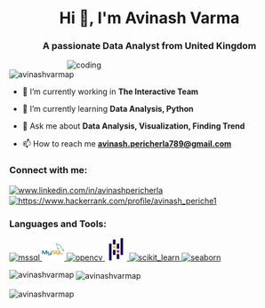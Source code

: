 <h1 align="center">Hi 👋, I'm Avinash Varma</h1>
<h3 align="center">A passionate Data Analyst from United Kingdom</h3>
<img align= "right" alt ="coding" width="400" src = "https://user-images.githubusercontent.com/55389276/140866485-8fb1c876-9a8f-4d6a-98dc-08c4981eaf70.gif" >
<p align="left"> <img src="https://komarev.com/ghpvc/?username=avinashvarmap&label=Profile%20views&color=0e75b6&style=flat" alt="avinashvarmap" /> </p>

- 🔭 I’m currently working in **The Interactive Team**

- 🌱 I’m currently learning **Data Analysis, Python**

- 💬 Ask me about **Data Analysis, Visualization, Finding Trend**

- 📫 How to reach me **avinash.pericherla789@gmail.com**

<h3 align="left">Connect with me:</h3>
<p align="left">
<a href="https://linkedin.com/in/www.linkedin.com/in/avinashpericherla" target="blank"><img align="center" src="https://raw.githubusercontent.com/rahuldkjain/github-profile-readme-generator/master/src/images/icons/Social/linked-in-alt.svg" alt="www.linkedin.com/in/avinashpericherla" height="30" width="40" /></a>
<a href="https://www.hackerearth.com/https://www.hackerrank.com/profile/avinash_periche1" target="blank"><img align="center" src="https://raw.githubusercontent.com/rahuldkjain/github-profile-readme-generator/master/src/images/icons/Social/hackerearth.svg" alt="https://www.hackerrank.com/profile/avinash_periche1" height="30" width="40" /></a>
</p>

<h3 align="left">Languages and Tools:</h3>
<p align="left"> <a href="https://www.microsoft.com/en-us/sql-server" target="_blank" rel="noreferrer"> <img src="https://www.svgrepo.com/show/303229/microsoft-sql-server-logo.svg" alt="mssql" width="40" height="40"/> </a> <a href="https://www.mysql.com/" target="_blank" rel="noreferrer"> <img src="https://raw.githubusercontent.com/devicons/devicon/master/icons/mysql/mysql-original-wordmark.svg" alt="mysql" width="40" height="40"/> </a> <a href="https://opencv.org/" target="_blank" rel="noreferrer"> <img src="https://www.vectorlogo.zone/logos/opencv/opencv-icon.svg" alt="opencv" width="40" height="40"/> </a> <a href="https://pandas.pydata.org/" target="_blank" rel="noreferrer"> <img src="https://raw.githubusercontent.com/devicons/devicon/2ae2a900d2f041da66e950e4d48052658d850630/icons/pandas/pandas-original.svg" alt="pandas" width="40" height="40"/> </a> <a href="https://scikit-learn.org/" target="_blank" rel="noreferrer"> <img src="https://upload.wikimedia.org/wikipedia/commons/0/05/Scikit_learn_logo_small.svg" alt="scikit_learn" width="40" height="40"/> </a> <a href="https://seaborn.pydata.org/" target="_blank" rel="noreferrer"> <img src="https://seaborn.pydata.org/_images/logo-mark-lightbg.svg" alt="seaborn" width="40" height="40"/> </a> </p>

<p><img align="left" src="https://github-readme-stats.vercel.app/api/top-langs?username=avinashvarmap&show_icons=true&locale=en&layout=compact" alt="avinashvarmap" /></p>

<p>&nbsp;<img align="center" src="https://github-readme-stats.vercel.app/api?username=avinashvarmap&show_icons=true&locale=en" alt="avinashvarmap" /></p>

<p><img align="center" src="https://github-readme-streak-stats.herokuapp.com/?user=avinashvarmap&" alt="avinashvarmap" /></p>

